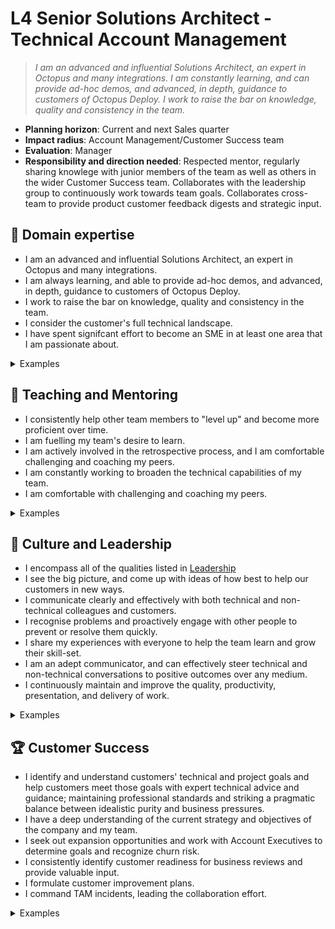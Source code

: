 # L4 Senior Solutions Architect - Technical Account Management

> _I am an advanced and influential Solutions Architect, an expert in Octopus and many integrations.  I am constantly learning, and can provide ad-hoc demos, and advanced, in depth, guidance to customers of Octopus Deploy. I work to raise the bar on knowledge, quality and consistency in the team._

- **Planning horizon**: Current and next Sales quarter
- **Impact radius**: Account Management/Customer Success team
- **Evaluation**: Manager
- **Responsibility and direction needed**: Respected mentor, regularly sharing knowlege with junior members of the team as well as others in the wider Customer Success team.  Collaborates with the leadership group to continuously work towards team goals.  Collaborates cross-team to provide product customer feedback digests and strategic input.

## 🦉 Domain expertise

- I am an advanced and influential Solutions Architect, an expert in Octopus and many integrations.  
- I am always learning, and able to provide ad-hoc demos, and advanced, in depth, guidance to customers of Octopus Deploy.
- I work to raise the bar on knowledge, quality and consistency in the team.
- I consider the customer's full technical landscape.
- I have spent signifcant effort to become an SME in at least one area that I am passionate about.

<details>
<summary>Examples</summary>

- I can answer and deeply understand complex questions regarding Octopus and CI/CD. I know how much time to spend researching a question before handing it over to another team.
- I work autonomously to investigate a problem.
- I have Octopus instances configured for several scenarios and use Octopus to maintain my setup.
- I am the "go-to" person on the team for multi-tenancy in Octopus.
- I am the team SME on Kubernetes.
- I accepted that the first and most ideal solution for the customer was not possible given the technical and business complexities. I worked with the customer to find the best solution given the wider information.

</details>

## 🌱 Teaching and Mentoring

- I consistently help other team members to "level up" and become more proficient over time.
- I am fuelling my team's desire to learn.
- I am actively involved in the retrospective process, and I am comfortable challenging and coaching my peers.
- I am constantly working to broaden the technical capabilities of my team.
- I am comfortable with challenging and coaching my peers.

<details>
<summary>Examples</summary>

- I take the lead on making sure our Technical Account Management strategy is being implemented at a group and team level.
- I provided training and mentoring for multiple team members, deliberately helping them to round out their skill sets.
- I shared my on-the-job learning and experiences with others so they can understand and be more effective in their own roles.
- I led the customer improvement plans to successful completion, including delivering guidance and knowledge share sessions.
- I walked through a customer solution with another team member that was previously unfamiliar with the technology area.
- I had some difficult conversations with my teammates, challenging them directly while showing them my care for them personally.
- I was the lead in a webinar.

</details>

## 🧭 Culture and Leadership

- I encompass all of the qualities listed in [Leadership](https://github.com/OctopusDeploy/People/blob/main/Leadership.md)
- I see the big picture, and come up with ideas of how best to help our customers in new ways.
- I communicate clearly and effectively with both technical and non-technical colleagues and customers.
- I recognise problems and proactively engage with other people to prevent or resolve them quickly.
- I share my experiences with everyone to help the team learn and grow their skill-set.
- I am an adept communicator, and can effectively steer technical and non-technical conversations to positive outcomes over any medium.
- I continuously maintain and improve the quality, productivity, presentation, and delivery of work.

<details>
<summary>Examples</summary>

- I confidently pitched an idea, positively influencing and convincing people to take decisive action.
- I effectively steered technical and non-technical conversations to positive outcomes.
- I noticed a customer issue was occurring in multiple areas and collaborated to raised awareness of the problem, gather information and help with internal and external communication.
- I identified a recurring customer anti-pattern and co-ordinated documentation and knowledge-sharing initiatives to help all customers.

</details>

## 🏆 Customer Success

- I identify and understand customers' technical and project goals and help customers meet those goals with expert technical advice and guidance; maintaining professional standards and striking a pragmatic balance between idealistic purity and business pressures.
- I have a deep understanding of the current strategy and objectives of the company and my team.
- I seek out expansion opportunities and work with Account Executives to determine goals and recognize churn risk.
- I consistently identify customer readiness for business reviews and provide valuable input.  
- I formulate customer improvement plans.
- I command TAM incidents, leading the collaboration effort.

<details>
<summary>Examples</summary>

- I advised a customer on their Octopus project onboarding process, helping development teams work smoothly with Octopus.
- I helped customers streamline their deployment processes to improve their DORA metrics.
- I worked with our support and engineering teams to get all of the necessary information for a high-risk support issue.
- I worked with a customer to demonstrate how Octopus has improved deployments and compliance processes at a business review.
- I drive content, and attend and present, at customer QBRs.
- I identified a TAM incident of potential churn, led the effort to 

</details>

